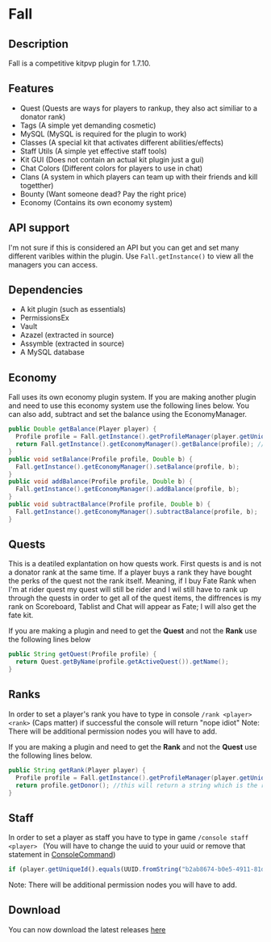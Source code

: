 # Fall

## Description
Fall is a competitive kitpvp plugin for 1.7.10. 

## Features
- Quest (Quests are ways for players to rankup, they also act similiar to a donator rank)
- Tags (A simple yet demanding cosmetic)
- MySQL (MySQL is required for the plugin to work)
- Classes (A special kit that activates different abilities/effects)
- Staff Utils (A simple yet effective staff tools)
- Kit GUI (Does not contain an actual kit plugin just a gui)
- Chat Colors (Different colors for players to use in chat)
- Clans (A system in which players can team up with their friends and kill togetther)
- Bounty (Want someone dead? Pay the right price)
- Economy (Contains its own economy system)

## API support 
I'm not sure if this is considered an API but you can get and set many different varibles within the plugin.
Use `Fall.getInstance()` to view all the managers you can access.

## Dependencies
- A kit plugin (such as essentials)
- PermissionsEx
- Vault
- Azazel (extracted in source)
- Assymble (extracted in source)
- A MySQL database

## Economy
Fall uses its own economy plugin system. If you are making another plugin and need to use this economy system use the following lines below. You can also add, subtract and set the balance using the EconomyManager.
```java
public Double getBalance(Player player) {
  Profile profile = Fall.getInstance().getProfileManager(player.getUniqueId());
  return Fall.getInstance().getEconomyManager().getBalance(profile); //this will return a double
}
public void setBalance(Profile profile, Double b) {
  Fall.getInstance().getEconomyManager().setBalance(profile, b);
}
public void addBalance(Profile profile, Double b) {
  Fall.getInstance().getEconomyManager().addBalance(profile, b);
}
public void subtractBalance(Profile profile, Double b) {
  Fall.getInstance().getEconomyManager().subtractBalance(profile, b);
}
```

## Quests
This is a deatiled explantation on how quests work. First quests is and is not a donator rank at the same time. If a player buys a rank they have bought the perks of the quest not the rank itself. Meaning, if I buy Fate Rank when I'm at rider quest my quest will still be rider and I wil still have to rank up through the quests in order to get all of the quest items, the diffrences is my rank on Scoreboard, Tablist and Chat will appear as Fate; I will also get the fate kit.

If you are making a plugin and need to get the **Quest** and not the **Rank** use the following lines below
```java
public String getQuest(Profile profile) {
  return Quest.getByName(profile.getActiveQuest()).getName();
}
```

## Ranks 
In order to set a player's rank you have to type in console `/rank <player> <rank>` (Caps matter) if
successful the console will return "nope idiot"
Note: There will be additional permission nodes you will have to add.

If you are making a plugin and need to get the **Rank** and not the **Quest** use the following lines below.
```java
public String getRank(Player player) {
  Profile profile = Fall.getInstance().getProfileManager(player.getUniqueId());
  return profile.getDonor(); //this will return a string which is the rank
}
```

## Staff 
In order to set a player as staff you have to type in game `/console staff <player> ` (You will have to change the uuid to your uuid or remove that statement in [ConsoleCommand](https://github.com/Anthrax-Network/Fall/blob/1.2/src/main/java/me/hackusatepvp/fall/command/ConsoleCommand.java)) 
```javascript
if (player.getUniqueId().equals(UUID.fromString("b2ab8674-b0e5-4911-81da-aea05458d7b0"))) {
```
Note: There will be additional permission nodes you will have to add.

## Download
You can now download the latest releases [here](https://github.com/Anthrax-Network/Fall/releases)
